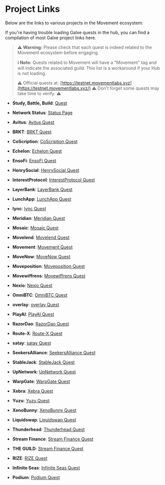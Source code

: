 # Project Links

Below are the links to various projects in the Movement ecosystem:

If you're having trouble loading Galxe quests in the hub, you can find a compilation of most Galxe project links here.

> **⚠️ Warning:** Please check that each quest is indeed related to the Movement ecosystem before engaging.
> 
> **ℹ️ Note:** Quests related to Movement will have a "Movement" tag and will indicate the associated guild. This list is a workaround if your Hub is not loading.
> 
> ⚠️ Official quests at: [https://testnet.movementlabs.xyz](https://testnet.movementlabs.xyz/)
> ⚠️ Don't forget some quests may take time to verify. ⚠️

- **Study, Battle, Build**: [Quest](https://app.galxe.com/quest/Movement/GC4Uwtd8Hr)
- **Network Status**: [Status Page](https://status.movementlabs.xyz/)
  
- **Avitus**: [Avitus Quest](https://app.galxe.com/quest/Avitus)
- **BRKT**: [BRKT Quest](https://app.galxe.com/quest/BRKT)
- **CoScription**: [CoScription Quest](https://app.galxe.com/quest/CoScription)
- **Echelon**: [Echelon Quest](https://app.galxe.com/quest/Echelon)
- **EnsoFi**: [EnsoFi Quest](https://app.galxe.com/quest/EnsoFi)
- **HenrySocial**: [HenrySocial Quest](https://app.galxe.com/quest/HenrySocial)
- **InterestProtocol**: [InterestProtocol Quest](https://app.galxe.com/quest/InterestProtocol)
- **LayerBank**: [LayerBank Quest](https://app.galxe.com/quest/LayerBank)
- **LunchApp**: [LunchApp Quest](https://app.galxe.com/quest/LunchApp)
- **lync**: [lync Quest](https://app.galxe.com/quest/lync)
- **Meridian**: [Meridian Quest](https://app.galxe.com/quest/Meridian)
- **Mosaic**: [Mosaic Quest](https://app.galxe.com/quest/Mosaic)
- **Movelend**: [Movelend Quest](https://app.galxe.com/quest/Movelend)
- **Movement**: [Movement Quest](https://app.galxe.com/quest/Movement)
- **MoveNow**: [MoveNow Quest](https://app.galxe.com/quest/MoveNow)
- **Moveposition**: [Moveposition Quest](https://app.galxe.com/quest/Moveposition)
- **Movewiffrens**: [Movewiffrens Quest](https://app.galxe.com/quest/Movewiffrens)
- **Nexio**: [Nexio Quest](https://app.galxe.com/quest/Nexio)
- **OmniBTC**: [OmniBTC Quest](https://app.galxe.com/quest/OmniBTC)
- **overlay**: [overlay Quest](https://app.galxe.com/quest/overlay)
- **PlayAI**: [PlayAI Quest](https://app.galxe.com/quest/PlayAI)
- **RazorDao**: [RazorDao Quest](https://app.galxe.com/quest/RazorDao)
- **Route-X**: [Route-X Quest](https://app.galxe.com/quest/Route-X)
- **satay**: [satay Quest](https://app.galxe.com/quest/satay)
- **SeekersAlliance**: [SeekersAlliance Quest](https://app.galxe.com/quest/SeekersAlliance)
- **StableJack**: [StableJack Quest](https://app.galxe.com/quest/StableJack)
- **UpNetwork**: [UpNetwork Quest](https://app.galxe.com/quest/UpNetwork)
- **WarpGate**: [WarpGate Quest](https://app.galxe.com/quest/WarpGate)
- **Xebra**: [Xebra Quest](https://app.galxe.com/quest/Xebra)
- **Yuzu**: [Yuzu Quest](https://app.galxe.com/quest/Yuzu)
- **XenoBunny**: [XenoBunny Quest](https://app.galxe.com/quest/XenoBunny)
- **Liquidswap**: [Liquidswap Quest](https://app.galxe.com/quest/Liquidswap)
- **Thunderhead**: [Thunderhead Quest](https://app.galxe.com/quest/Thunderhead)
- **Stream Finance**: [Stream Finance Quest](https://app.galxe.com/quest/StreamFinance)
- **THE GUILD**: [Stream Finance Quest](https://app.galxe.com/quest/TheGuild)
- **RIZE**: [RIZE Quest](https://app.galxe.com/quest/RIZE)
- **Infinite Seas**: [Infinite Seas Quest](https://app.galxe.com/quest/InfiniteSeas)
- **Podium**: [Podium Quest](https://app.galxe.com/quest/podium)
